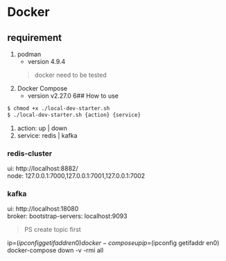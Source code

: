 # Docker

## requirement
1. podman
    * version 4.9.4
    > docker need to be tested
2. Docker Compose
    * version v2.27.0
6## How to use
```bash
$ chmod +x ./local-dev-starter.sh
$ ./local-dev-starter.sh {action} {service}
```
1. action: up | down
2. service: redis | kafka



###  redis-cluster
ui: http://localhost:8882/
<br>
node: 127.0.0.1:7000,127.0.0.1:7001,127.0.0.1:7002



### kafka
ui: http://localhost:18080
<br>
broker: bootstrap-servers: localhost:9093
<br>
> PS create topic first

ip=$(ipconfig getifaddr en0) docker-compose up
ip=$(ipconfig getifaddr en0) docker-compose down -v -rmi all
